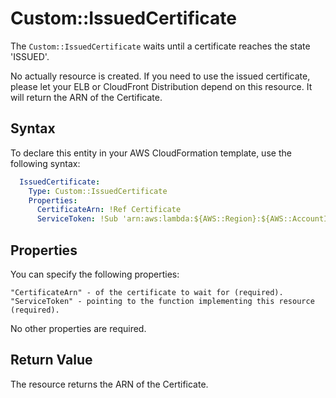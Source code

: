 # Custom::IssuedCertificate
The `Custom::IssuedCertificate` waits until a certificate reaches the state 'ISSUED'.

No actually resource is created. If you need to use the issued certificate, please let your ELB or CloudFront Distribution depend on this resource. It will return the ARN of the Certificate.

## Syntax
To declare this entity in your AWS CloudFormation template, use the following syntax:

```yaml
  IssuedCertificate:
    Type: Custom::IssuedCertificate
    Properties:
      CertificateArn: !Ref Certificate
      ServiceToken: !Sub 'arn:aws:lambda:${AWS::Region}:${AWS::AccountId}:function:binxio-cfn-certificate-provider'
```

## Properties
You can specify the following properties:

    "CertificateArn" - of the certificate to wait for (required).
    "ServiceToken" - pointing to the function implementing this resource (required).
 
No other properties are required.

## Return Value
The resource returns the ARN of the Certificate.


